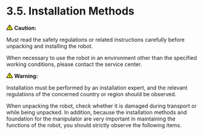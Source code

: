 ﻿# 3.5. Installation Methods

![](../../_assets/작은주의표시.png)
<b>Caution:</b>

Must read the safety regulations or related instructions carefully before unpacking and installing the robot. 

When necessary to use the robot in an environment other than the specified working conditions, please contact the service center.


![](../../_assets/작은주의표시.png)
<b>Warning:</b>

Installation must be performed by an installation expert, and the relevant regulations of the concerned country or region should be observed.

When unpacking the robot, check whether it is damaged during transport or while being unpacked. In addition, because the installation methods and foundation for the manipulator are very important in maintaining the functions of the robot, you should strictly observe the following items.

